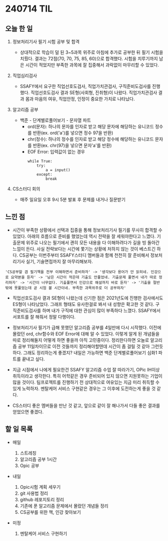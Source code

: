 # 240714 TIL

## 오늘 한 일
1. 정보처리기사 필기 시험 공부 및 합격
    - 상대적으로 학습이 덜 된 3~5과목 위주로 아침에 추가로 공부한 뒤 필기 시험을 치뤘다. 결과는 72점(70, 70, 75, 85, 60)으로 합격했다. 시험을 치루기까지 남은 시간이 적었지만 부족한 과목에 잘 집중해서 과락없이 마무리할 수 있었다.

2. 직업심리검사
    - SSAFY에서 요구한 직업선호도검사, 직업가치관검사, 구직준비도검사를 진행했다. 직업선호도검사 결과 SE형(사회형, 진취형)이 나왔다. 직업가치관검사 결과 몸과 마음의 여유, 직업안정, 인정이 중요한 가치로 나타났다.

3. 알고리즘 공부
    - 백준 - 단계별로풀어보기 - 문자열 파트
        - ord(문자): 하나의 문자를 인자로 받고 해당 문자에 해당하는 유니코드 정수를 반환(ex. ord('a')를 넣으면 정수 97을 반환)
        - chr(정수): 하나의 정수를 인자로 받고 해당 정수에 해당하는 유니코드 문자를 반환(ex. chr(97)을 넣으면 문자'a'를 반환)
        - EOF Error: 입력값이 없는 경우
            ```
            while True:
                try:
                    a = input()
                except:
                    break
4. CS스터디 회의
    - 매주 일요일 오후 9시 5분 발표 후 문제를 내거나 질문받기

## 느낀 점
- 시간이 부족한 상황에서 선택과 집중을 통해 정보처리기사 필기를 무사히 합격할 수 있었다. 아래의 흐름으로 준비를 했었는데 역시 전략을 잘 세워야한다고 느꼈다. 기출문제 위주로 나오는 필기에서 괜히 모든 내용을 다 이해하려다가 길을 빙 돌아간 느낌이 든다. 사실 전략보다는 시간에 쫓기는 상황에 처하지 않는 것이 베스트긴 하다. CS공부는 이번주부터 SSAFY스터디 멤버들과 함께 천천히 잘 준비해서 정보처리기사 실기, 기술면접까지 잘 마무리해보자.
```
'CS공부할 겸 필기책을 전부 이해하면서 준비하자' -> '생각보다 용어가 안 읽히네. 인강으로 요약본을 듣자' -> '남은 시간이 적은데 기출도 안풀었네. 기출문제 풀면서 내가 따로 정리하자' -> '시간이 너무없다. 기출풀면서 인강으로 해설까지 바로 듣자' -> '기출을 절반밖에 못풀었는데 곧 시험 볼 시간이네. 부족한 과목위주로 더 공부하자'
```

- 직업선호도검사 결과 SE형이 나왔는데 신기한 점은 2021년도에 진행한 검사에서도 ES형이 나타났었다. 그래프 형태도 유사한걸로 봐서 내 성향은 확고한 것 같다. 구직준비도검사를 하며 내가 구직에 대한 관심이 많이 부족하다 느꼈다. SSAFY에서 서포트를 잘 해줘서 정말 다행이다.

- 정보처리기사 필기가 급해 못했던 알고리즘 공부를 4일만에 다시 시작했다. 이전에 몰랐던 ord, chr함수와 EOF Error에 대해 알 수 있었다. 이렇게 알게 된 개념들을 따로 정리해둘지 어떻게 하면 좋을까 아직 고민중이다. 정리한다하면 오늘로 알고리즘 공부 11일차이므로 이전 것들까지 정리해야할텐데 시간이 좀 걸릴 것 같아 그런듯하다. 그래도 정리하는게 좋겠지? 내일은 가능하면 백준 단계별로풀어보기 심화1 파트를 끝내고 싶다.

- 지금 시점에서 나에게 필요한건 SSAFY 알고리즘 수업 잘 따라가기, OPic IH이상 취득이라고 생각한다. 특히 어학같은 경우 준비되어 있지 않으면 지원못하는 기업이 많을 것이다. 팀프로젝트를 진행하기 전 상대적으로 여유있는 지금 미리 취득할 수 있게 노력하자.
멘탈케어 서비스 구현같은 경우는 그 이후에 도전하는게 좋을 것 같다.

- CS스터디 좋은 멤버들을 만난 것 같고, 앞으로 같이 잘 해나가서 다들 좋은 결과를 얻었으면 좋겠다.
## 할 일 목록
 - 매일
    1. 스트레칭
    2. 알고리즘 공부 1시간
    3. Opic 공부

 - 내일
    1. Opic시험 계획 세우기
    2. git 사용법 정리
    3. github 레포지토리 정리
    4. 기존에 푼 알고리즘 문제에서 몰랐던 개념들 정리
    5. CS공부를 위한 책, 인강 찾아보기

 - 미정
    1. 멘탈케어 서비스 구현하기